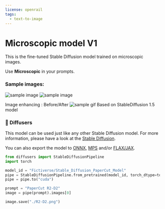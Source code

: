 ```yaml
---
license: openrail
tags:
  - text-to-image
---
```

# Microscopic model V1
This is the fine-tuned Stable Diffusion model trained on microscopic images.

Use **Microscopic** in your prompts.

### Sample images:
![sample image](https://s3.amazonaws.com/moonup/production/uploads/1667894926121-635749860725c2f190a76e88.jpeg)
![sample image](https://s3.amazonaws.com/moonup/production/uploads/1667934752243-635749860725c2f190a76e88.png)

Image enhancing : Before/After
![sample gif](https://s3.amazonaws.com/moonup/production/uploads/1667935562197-635749860725c2f190a76e88.gif)
Based on StableDiffusion 1.5 model

### 🧨 Diffusers

This model can be used just like any other Stable Diffusion model. For more information,
please have a look at the [Stable Diffusion](https://huggingface.co/docs/diffusers/api/pipelines/stable_diffusion).

You can also export the model to [ONNX](https://huggingface.co/docs/diffusers/optimization/onnx), [MPS](https://huggingface.co/docs/diffusers/optimization/mps) and/or [FLAX/JAX]().

```python
from diffusers import StableDiffusionPipeline
import torch

model_id = "Fictiverse/Stable_Diffusion_PaperCut_Model"
pipe = StableDiffusionPipeline.from_pretrained(model_id, torch_dtype=torch.float16)
pipe = pipe.to("cuda")

prompt = "PaperCut R2-D2"
image = pipe(prompt).images[0]

image.save("./R2-D2.png")
```